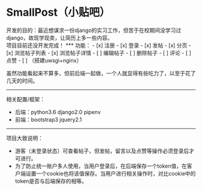 # SmallPost（小贴吧）
<div>开发的目的：最近想谋求一份django的实习工作，但苦于在校期间没学习过django，故现学现卖，让简历上多一些内容。</div>
项目目前还没开发完成！
***
功能：
- [x] 注册
- [x] 登录
- [x] 发帖
- [x] 分页
- [x] 浏览帖子列表
- [x] 浏览帖子详情
- [ ] 编辑帖子
- [ ] 删除帖子
- [ ] 评论
- [ ] 点赞
- [ ] （搭建uwsgi+nginx）

虽然功能看起来不算多，但前后端一起做，一个人就显得有些吃力了，以至于花了几天的时间。
***
相关配置/框架：
* 后端：python3.6 django2.0 pipenv<br>
* 前端：bootstrap3 jquery2.1
***
项目大致说明：
* 游客（未登录状态）可查看帖子，但发帖，留言以及点赞等操作必须登录后才可进行。
* 为了防止统一账户多人使用，当用户登录后，在后端保存一个token值，在客户端设置一个cookie也将该值保存。当用户进行相关操作时，对比cookie中的token是否与后端保存的相等。
